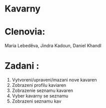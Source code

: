 # Kavarny

# Clenovia: 

Maria Lebeděva, Jindra Kadoun, Daniel Khandl

# Zadani : 

1) Vytvoreni/upraveni/mazani nove kavaren
2) Zobrazeni profilu kaviaren
3) Zobrazenie seznamu kavaren
4) Vyber kavarny se seznamu
5) Zobrazeni seznamu kav 


 
